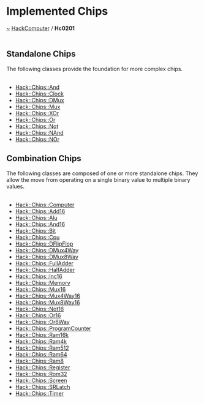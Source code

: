 <a id="implemented-chips"></a>
<h1>Implemented Chips</h1>
<a id="a01581"></a>
<a href="https://github.com/CharlesCarley/HackComputer#~">~</a>
<a href="index.md#index">HackComputer</a>
<span class="inline-text">/</span>
<span class="bold-text"><b>Hc0201</b></span>
<br/>
<br/>
<a id="standalone-chips"></a>
<h2>Standalone Chips</h2>
<span class="inline-text">The following classes provide the foundation for more complex chips. </span>
<br/>
<br/>
<ul>
<li><a href="a00977.md#and">Hack::Chips::And</a>
</li>
<li><a href="a01009.md#clock">Hack::Chips::Clock</a>
</li>
<li><a href="a01033.md#dmux">Hack::Chips::DMux</a>
</li>
<li><a href="a01065.md#mux">Hack::Chips::Mux</a>
</li>
<li><a href="a01145.md#xor">Hack::Chips::XOr</a>
</li>
<li><a href="a01097.md#or">Hack::Chips::Or</a>
</li>
<li><a href="a01089.md#not">Hack::Chips::Not</a>
</li>
<li><a href="a01081.md#nand">Hack::Chips::NAnd</a>
</li>
<li><a href="a01085.md#nor">Hack::Chips::NOr</a>
</li>
</ul>
<a id="combination-chips"></a>
<h2>Combination Chips</h2>
<span class="inline-text">The following classes are composed of one or more standalone chips. They allow the move from operating on a single binary value to multiple binary values. </span>
<br/>
<br/>
<ul>
<li><a href="a01017.md#computer">Hack::Chips::Computer</a>
</li>
<li><a href="a00969.md#add16">Hack::Chips::Add16</a>
</li>
<li><a href="a00973.md#alu">Hack::Chips::Alu</a>
</li>
<li><a href="a00981.md#and16">Hack::Chips::And16</a>
</li>
<li><a href="a00985.md#bit">Hack::Chips::Bit</a>
</li>
<li><a href="a01021.md#cpu">Hack::Chips::Cpu</a>
</li>
<li><a href="a01029.md#dflipflop">Hack::Chips::DFlipFlop</a>
</li>
<li><a href="a01037.md#dmux4way">Hack::Chips::DMux4Way</a>
</li>
<li><a href="a01041.md#dmux8way">Hack::Chips::DMux8Way</a>
</li>
<li><a href="a01045.md#fulladder">Hack::Chips::FullAdder</a>
</li>
<li><a href="a01049.md#halfadder">Hack::Chips::HalfAdder</a>
</li>
<li><a href="a01057.md#inc16">Hack::Chips::Inc16</a>
</li>
<li><a href="a01061.md#memory">Hack::Chips::Memory</a>
</li>
<li><a href="a01069.md#mux16">Hack::Chips::Mux16</a>
</li>
<li><a href="a01073.md#mux4way16">Hack::Chips::Mux4Way16</a>
</li>
<li><a href="a01077.md#mux8way16">Hack::Chips::Mux8Way16</a>
</li>
<li><a href="a01093.md#not16">Hack::Chips::Not16</a>
</li>
<li><a href="a01101.md#or16">Hack::Chips::Or16</a>
</li>
<li><a href="a01105.md#or8way">Hack::Chips::Or8Way</a>
</li>
<li><a href="a01109.md#programcounter">Hack::Chips::ProgramCounter</a>
</li>
<li><a href="a00911.md#ram16k">Hack::Chips::Ram16k</a>
</li>
<li><a href="a01113.md#ram4k">Hack::Chips::Ram4k</a>
</li>
<li><a href="a01117.md#ram512">Hack::Chips::Ram512</a>
</li>
<li><a href="a01121.md#ram64">Hack::Chips::Ram64</a>
</li>
<li><a href="a01125.md#ram8">Hack::Chips::Ram8</a>
</li>
<li><a href="a01129.md#register">Hack::Chips::Register</a>
</li>
<li><a href="a01133.md#rom32">Hack::Chips::Rom32</a>
</li>
<li><a href="a00911.md#screen">Hack::Chips::Screen</a>
</li>
<li><a href="a01137.md#srlatch">Hack::Chips::SRLatch</a>
</li>
<li><a href="a01141.md#timer">Hack::Chips::Timer</a>
</li>
</ul>
</div>
</div>
</body>
</html>
